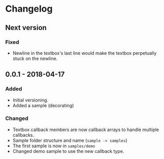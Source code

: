 # Changelog

## Next version
### Fixed
- Newline in the textbox's last line would make the textbox perpetually stuck on the newline.
## 0.0.1 - 2018-04-17
### Added
- Initial versioning.
- Added a sample (decorating)
### Changed
- Textbox callback members are now callback arrays to handle multiple callbacks.
- Sample folder structure and name (`sample -> samples`)
- The first sample is now in `samples/demo`
- Changed demo sample to use the new callback type.